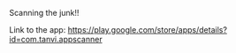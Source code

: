 Scanning the junk!!

Link to the app:  https://play.google.com/store/apps/details?id=com.tanvi.appscanner

